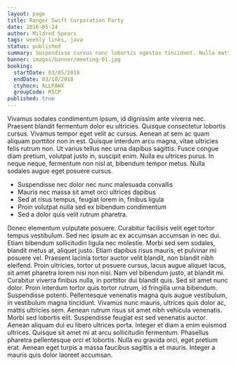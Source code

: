 ```yaml
---
layout: page
title: Ranger Swift Corporation Party
date: 2016-05-24
author: Mildred Spears
tags: weekly links, java
status: published
summary: Suspendisse cursus nunc lobortis egestas tincidunt. Nulla mattis.
banner: images/banner/meeting-01.jpg
booking:
  startDate: 03/05/2018
  endDate: 03/10/2018
  ctyhocn: ALLPAHX
  groupCode: RSCP
published: true
---
```

Vivamus sodales condimentum ipsum, id dignissim ante viverra nec. Praesent blandit fermentum dolor eu ultricies. Quisque consectetur lobortis cursus. Vivamus tempor eget velit ac cursus. Aenean at sem ac quam aliquam porttitor non in est. Quisque interdum arcu magna, vitae ultricies felis rutrum non. Ut varius tellus nec urna dapibus sagittis. Fusce congue diam pretium, volutpat justo in, suscipit enim. Nulla eu ultrices purus. In neque neque, fermentum non nisl at, bibendum tempor metus. Nulla sodales augue eget posuere cursus.

* Suspendisse nec dolor nec nunc malesuada convallis
* Mauris nec massa sit amet orci ultrices dapibus
* Sed at risus tempus, feugiat lorem in, finibus ligula
* Proin volutpat nulla sed ex bibendum condimentum
* Sed a dolor quis velit rutrum pharetra.

Donec elementum vulputate posuere. Curabitur facilisis velit eget tortor tempus vestibulum. Sed nec ipsum ac ex accumsan accumsan in nec dui. Etiam bibendum sollicitudin ligula nec molestie. Morbi sed sem sodales, blandit metus at, aliquet justo. Etiam dapibus risus mauris, et pulvinar mi posuere vel. Praesent lacinia tortor auctor velit blandit, non blandit nibh eleifend. Proin ultricies, tortor ut posuere cursus, lacus augue aliquet lacus, sit amet pharetra lorem nisi non nisi. Nam vel bibendum justo, at blandit mi.
Curabitur viverra finibus nulla, in porttitor dui blandit quis. Sed sit amet nunc dolor. Proin interdum tortor quis tortor rutrum, id fringilla urna bibendum. Suspendisse potenti. Pellentesque venenatis magna quis augue vestibulum, in vestibulum magna tincidunt. Vivamus nunc mauris, ultrices quis dolor ac, mattis ultricies sem. Aenean rutrum risus sit amet nibh vehicula venenatis. Morbi sed lobortis elit. Suspendisse feugiat est sed venenatis auctor. Aenean aliquam dui eu libero ultrices porta. Integer et diam a enim euismod ultrices. Quisque sit amet mi at arcu sollicitudin fermentum. Phasellus pharetra pellentesque orci et lobortis. Nulla eu gravida orci, eget pretium erat. Aenean eget turpis a massa faucibus sagittis a et mauris. Integer a mauris quis dolor laoreet accumsan.
